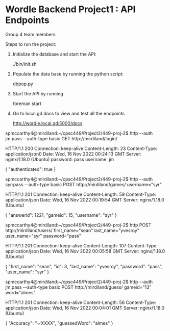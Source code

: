 # Wordle Backend Project1 : API Endpoints

Group 4 team members:

Steps to run the project:

1. Initialize the database and start the API:

   ./bin/init.sh

2. Populate the data base by running the python script:

   dbpop.py

3. Start the API by running

   foreman start

4. Go to local.gd docs to view and test all the endpoints

   http://wordle.local.gd:5000/docs




spmccarthy4@mirdiland:~/cpsc449/Project2/449-proj-2$ http --auth jm:pass --auth-type basic GET http://mirdiland/login/ 

HTTP/1.1 200 
Connection: keep-alive
Content-Length: 23
Content-Type: application/json0
Date: Wed, 16 Nov 2022 00:24:13 GMT
Server: nginx/1.18.0 (Ubuntu)
password: pass
username: jm

{
    "authenticated": true
}


spmccarthy4@mirdiland:~/cpsc449/Project2/449-proj-2$ http --auth syr:pass --auth-type basic POST http://mirdiland/games/ username="syr" 

HTTP/1.1 201 
Connection: keep-alive
Content-Length: 59
Content-Type: application/json
Date: Wed, 16 Nov 2022 00:19:54 GMT
Server: nginx/1.18.0 (Ubuntu)

{
    "answerid": 1221,
    "gameid": 15,
    "username": "syr"
}

spmccarthy4@mirdiland:~/cpsc449/Project2/449-proj-2$ http POST http://mirdiland/users/ first_name="sean" last_name="yvesroy" user_name="syr" password="pass"

HTTP/1.1 201 
Connection: keep-alive
Content-Length: 107
Content-Type: application/json
Date: Wed, 16 Nov 2022 00:05:58 GMT
Server: nginx/1.18.0 (Ubuntu)

{
    "first_name": "sean",
    "id": 3,
    "last_name": "yvesroy",
    "password": "pass",
    "user_name": "syr"
}


spmccarthy4@mirdiland:~/cpsc449/Project2/449-proj-2$ http --auth jm:pass --auth-type basic POST http://mirdiland/guess/ gameid="13" word="almes"

HTTP/1.1 201 
Connection: keep-alive
Content-Length: 56
Content-Type: application/json
Date: Wed, 16 Nov 2022 00:04:01 GMT
Server: nginx/1.18.0 (Ubuntu)

{
    "Accuracy": "✓XXXX",
    "guessedWord": "almes"
}




